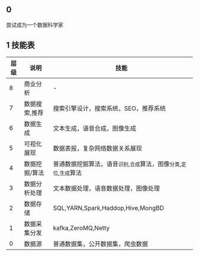 ## 0
尝试成为一个数据科学家

## 1 技能表

|层级|说明|技能|
|---|---|---|
|8|商业分析|-|
|7|数据搜索,推荐|搜索引擎设计，搜索系统，SEO，推荐系统|
|6|数据生成|文本生成，语音合成，图像生成|
|5|可视化展现|数据表报，复杂网络数据关系展现|
|4|数据挖掘/算法|普通数据挖掘算法，语音`识别`,`合成`算法，图像`分类`,`定位`,`生成`算法|
|3|数据分析处理|文本数据处理，语音数据处理，图像处理|
|2|数据存储|SQL,YARN,Spark,Haddop,Hive,MongBD|
|1|数据采集分发|kafka,ZeroMQ,Netty|
|0| 数据源|普通数据集，公开数据集，爬虫数据|
